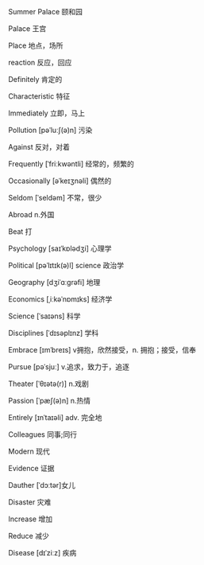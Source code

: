 Summer Palace 颐和园

Palace 王宫

Place 地点，场所

reaction 反应，回应

Definitely 肯定的

Characteristic 特征

Immediately 立即，马上

Pollution [pəˈluːʃ(ə)n] 污染

Against  反对，对着

Frequently [ˈfriːkwəntli] 经常的，频繁的

Occasionally   [əˈkeɪʒnəli] 偶然的

Seldom [ˈseldəm] 不常，很少

Abroad n.外国

Beat 打

Psychology [saɪˈkɒlədʒi] 心理学

Political  [pəˈlɪtɪk(ə)l] science 政治学

Geography [dʒiˈɑːɡrəfi] 地理

Economics [ˌiːkəˈnɒmɪks] 经济学

Science [ˈsaɪəns] 科学

Disciplines [ˈdɪsəplɪnz] 学科

Embrace [ɪmˈbreɪs] v拥抱，欣然接受，n. 拥抱；接受，信奉

Pursue  [pəˈsjuː] v.追求，致力于，追逐

Theater [ˈθɪətə(r)] n.戏剧

Passion [ˈpæʃ(ə)n] n.热情

Entirely [ɪnˈtaɪəli] adv. 完全地

Colleagues  同事;同行

Modern 现代

Evidence 证据

Dauther [ˈdɔːtər]女儿

Disaster 灾难

Increase 增加

Reduce 减少

Disease [dɪˈziːz] 疾病

